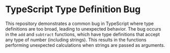 # TypeScript Type Definition Bug

This repository demonstrates a common bug in TypeScript where type definitions are too broad, leading to unexpected behavior. The bug occurs in the `add` and `subtract` functions, which have type definitions that accept any type of number (including strings). This results in the functions performing unexpected calculations when strings are passed as arguments.